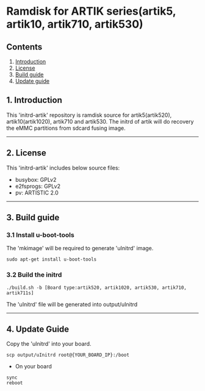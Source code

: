 # Ramdisk for ARTIK series(artik5, artik10, artik710, artik530)
## Contents
1. [Introduction](#1-introduction)
2. [License](#2-license)
3. [Build guide](#3-build-guide)
4. [Update guide](#4-update-guide)

## 1. Introduction
This 'initrd-artik' repository is ramdisk source for artik5(artik520),
artik10(artik1020), artik710 and artik530. The initrd of artik will do
recovery the eMMC partitions from sdcard fusing image.

---
## 2. License
This 'initrd-artik' includes below source files:
+ busybox: GPLv2
+ e2fsprogs: GPLv2
+ pv: ARTISTIC 2.0

---
## 3. Build guide
### 3.1 Install u-boot-tools
The 'mkimage' will be required to generate 'uInitrd' image.
```
sudo apt-get install u-boot-tools
```

### 3.2 Build the initrd
```
./build.sh -b [Board type:artik520, artik1020, artik530, artik710, artik711s]
```

The 'uInitrd' file will be generated into output/uInitrd

---
## 4. Update Guide
Copy the 'uInitrd' into your board.

```
scp output/uInitrd root@{YOUR_BOARD_IP}:/boot
```

+ On your board
```
sync
reboot
```
